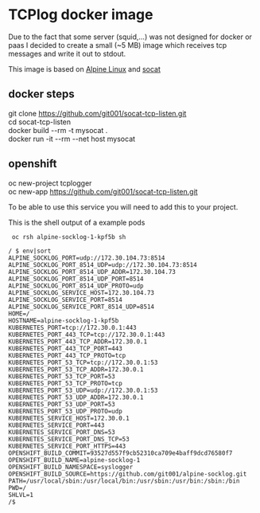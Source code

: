 # TCPlog docker image

Due to the fact that some server (squid,...) was not designed for docker or paas I decided to create a small (~5 MB) image which receives tcp messages and write it out to stdout.

This image is based on [Alpine Linux][ac11addb] and [socat][022939b2]

  [ac11addb]: https://www.alpinelinux.org/ "Alpine Linux"
  [022939b2]: http://www.dest-unreach.org/socat/ "socat"

## docker steps

git clone https://github.com/git001/socat-tcp-listen.git  
cd socat-tcp-listen  
docker build --rm -t mysocat .  
docker run -it --rm --net host mysocat  

## openshift

oc new-project tcplogger  
oc new-app https://github.com/git001/socat-tcp-listen.git  

To be able to use this service you will need to add this to your project.

This is the shell output of a example pods

``` oc rsh alpine-socklog-1-kpf5b sh```

```
/ $ env|sort
ALPINE_SOCKLOG_PORT=udp://172.30.104.73:8514
ALPINE_SOCKLOG_PORT_8514_UDP=udp://172.30.104.73:8514
ALPINE_SOCKLOG_PORT_8514_UDP_ADDR=172.30.104.73
ALPINE_SOCKLOG_PORT_8514_UDP_PORT=8514
ALPINE_SOCKLOG_PORT_8514_UDP_PROTO=udp
ALPINE_SOCKLOG_SERVICE_HOST=172.30.104.73
ALPINE_SOCKLOG_SERVICE_PORT=8514
ALPINE_SOCKLOG_SERVICE_PORT_8514_UDP=8514
HOME=/
HOSTNAME=alpine-socklog-1-kpf5b
KUBERNETES_PORT=tcp://172.30.0.1:443
KUBERNETES_PORT_443_TCP=tcp://172.30.0.1:443
KUBERNETES_PORT_443_TCP_ADDR=172.30.0.1
KUBERNETES_PORT_443_TCP_PORT=443
KUBERNETES_PORT_443_TCP_PROTO=tcp
KUBERNETES_PORT_53_TCP=tcp://172.30.0.1:53
KUBERNETES_PORT_53_TCP_ADDR=172.30.0.1
KUBERNETES_PORT_53_TCP_PORT=53
KUBERNETES_PORT_53_TCP_PROTO=tcp
KUBERNETES_PORT_53_UDP=udp://172.30.0.1:53
KUBERNETES_PORT_53_UDP_ADDR=172.30.0.1
KUBERNETES_PORT_53_UDP_PORT=53
KUBERNETES_PORT_53_UDP_PROTO=udp
KUBERNETES_SERVICE_HOST=172.30.0.1
KUBERNETES_SERVICE_PORT=443
KUBERNETES_SERVICE_PORT_DNS=53
KUBERNETES_SERVICE_PORT_DNS_TCP=53
KUBERNETES_SERVICE_PORT_HTTPS=443
OPENSHIFT_BUILD_COMMIT=93527d557f9cb52310ca709e4baff9dcd76580f7
OPENSHIFT_BUILD_NAME=alpine-socklog-1
OPENSHIFT_BUILD_NAMESPACE=syslogger
OPENSHIFT_BUILD_SOURCE=https://github.com/git001/alpine-socklog.git
PATH=/usr/local/sbin:/usr/local/bin:/usr/sbin:/usr/bin:/sbin:/bin
PWD=/
SHLVL=1
/$
```
